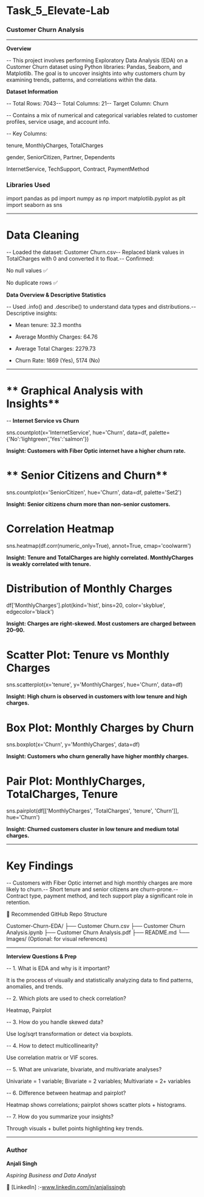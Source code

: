 # Task_5_Elevate-Lab

### **Customer Churn Analysis**

---

 **Overview**

-- This project involves performing Exploratory Data Analysis (EDA) on a Customer Churn dataset using Python libraries: Pandas, Seaborn, and Matplotlib. The goal is to uncover insights into why customers churn by examining trends, patterns, and correlations within the data.


 **Dataset Information**

-- Total Rows: 7043-- Total Columns: 21-- Target Column: Churn

-- Contains a mix of numerical and categorical variables related to customer profiles, service usage, and account info.

-- Key Columns:

tenure, MonthlyCharges, TotalCharges

gender, SeniorCitizen, Partner, Dependents

InternetService, TechSupport, Contract, PaymentMethod

### **Libraries Used**

import pandas as pd
import numpy as np
import matplotlib.pyplot as plt
import seaborn as sns

---

# **Data Cleaning**

-- Loaded the dataset: Customer Churn.csv-- Replaced blank values in TotalCharges with 0 and converted it to float.-- Confirmed:

No null values ✅

No duplicate rows ✅

**Data Overview & Descriptive Statistics**

-- Used .info() and .describe() to understand data types and distributions.-- Descriptive insights:

- Mean tenure: 32.3 months

- Average Monthly Charges: 64.76

- Average Total Charges: 2279.73

- Churn Rate: 1869 (Yes), 5174 (No)

---

# ** Graphical Analysis with Insights**

-- **Internet Service vs Churn**

sns.countplot(x='InternetService', hue='Churn', data=df, palette={'No':'lightgreen','Yes':'salmon'})

  **Insight: Customers with Fiber Optic internet have a higher churn rate.**
  

# ** Senior Citizens and Churn**

sns.countplot(x='SeniorCitizen', hue='Churn', data=df, palette='Set2')

**Insight: Senior citizens churn more than non-senior customers.**


# **Correlation Heatmap**

sns.heatmap(df.corr(numeric_only=True), annot=True, cmap='coolwarm')

 **Insight: Tenure and TotalCharges are highly correlated. MonthlyCharges is weakly correlated with tenure.**
 

# **Distribution of Monthly Charges**

df['MonthlyCharges'].plot(kind='hist', bins=20, color='skyblue', edgecolor='black')

 **Insight: Charges are right-skewed. Most customers are charged between 20–90.**
 

# **Scatter Plot: Tenure vs Monthly Charges**

sns.scatterplot(x='tenure', y='MonthlyCharges', hue='Churn', data=df)

 **Insight: High churn is observed in customers with low tenure and high charges.**
 

# **Box Plot: Monthly Charges by Churn**

sns.boxplot(x='Churn', y='MonthlyCharges', data=df)

 **Insight: Customers who churn generally have higher monthly charges.**
 

# **Pair Plot: MonthlyCharges, TotalCharges, Tenure**

sns.pairplot(df[['MonthlyCharges', 'TotalCharges', 'tenure', 'Churn']], hue='Churn')

 **Insight: Churned customers cluster in low tenure and medium total charges.**

 ---

# **Key Findings**

-- Customers with Fiber Optic internet and high monthly charges are more likely to churn.-- Short tenure and senior citizens are churn-prone.-- Contract type, payment method, and tech support play a significant role in retention.

📂 Recommended GitHub Repo Structure

Customer-Churn-EDA/
├── Customer Churn.csv
├── Customer Churn Analysis.ipynb
├── Customer Churn Analysis.pdf
├── README.md
└── Images/ (Optional: for visual references)


---


 **Interview Questions & Prep**

-- 1. What is EDA and why is it important?

It is the process of visually and statistically analyzing data to find patterns, anomalies, and trends.

-- 2. Which plots are used to check correlation?

Heatmap, Pairplot

-- 3. How do you handle skewed data?

Use log/sqrt transformation or detect via boxplots.

-- 4. How to detect multicollinearity?

Use correlation matrix or VIF scores.

-- 5. What are univariate, bivariate, and multivariate analyses?

Univariate = 1 variable; Bivariate = 2 variables; Multivariate = 2+ variables

-- 6. Difference between heatmap and pairplot?

Heatmap shows correlations; pairplot shows scatter plots + histograms.

-- 7. How do you summarize your insights?

Through visuals + bullet points highlighting key trends.

---


### **Author**

**Anjali Singh**  

_Aspiring Business and Data Analyst_ 

🔗 [LinkedIn] :-www.linkedin.com/in/anjalissingh 

